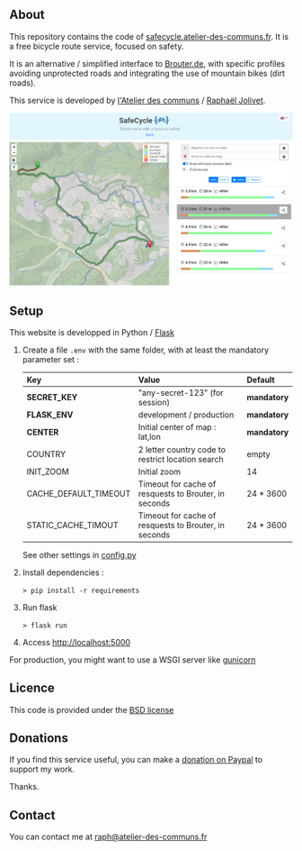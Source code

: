 ## About

This repository contains the code of [safecycle.atelier-des-communs.fr](https://safecycle.atelier-des-communs.fr/). 
It is a free bicycle route service, focused on safety.

It is an alternative / simplified interface to [Brouter.de](<http://brouter.de/brouter-web/>), with specific profiles avoiding unprotected roads and integrating the use of mountain bikes (dirt roads).

This service is developed by [l'Atelier des communs](<https://atelier-des-communs.fr>) / [Raphaël Jolivet](<https://raphael-jolivet.name>).

![](res/preview.png)

## Setup

This website is developped in Python / [Flask](https://flask.palletsprojects.com/en/2.0.x/])

1) Create a file `.env` with the same folder, with at least the mandatory parameter set :

   | Key         | Value     | Default |
   |--------------|-----------|------------|
   | **SECRET_KEY** | "any-secret-123" (for session) | **mandatory**        |
   | **FLASK_ENV**  | development / production  | **mandatory**       |
   | **CENTER** | Initial center of map : lat,lon | **mandatory** |
   | COUNTRY | 2 letter country code to restrict location search  | empty |
   | INIT_ZOOM | Initial zoom | 14 |
   | CACHE_DEFAULT_TIMEOUT | Timeout for cache of resquests to Brouter, in seconds | 24 * 3600 |    
   | STATIC_CACHE_TIMOUT | Timeout for cache of resquests to Brouter, in seconds | 24 * 3600 |  
                                                       
   See other settings in [config.py](lib/config.py)                                                     

2) Install dependencies :
    
    ```> pip install -r requirements```

3) Run flask 

    ```> flask run```
    
4) Access [http://localhost:5000](http://localhost:5000)
    
For production, you might want to use a WSGI server like [gunicorn](https://gunicorn.org/)

    
## Licence 

This code is provided under the [BSD license](LICENCE)

## Donations

If you find this service useful, you can make a   [donation on Paypal](<https://www.paypal.com/paypalme/atelierdescommuns>)  to support my work.

Thanks.

## Contact

You can contact me at [raph@atelier-des-communs.fr](<mailto:raph@atelier-des-communs.fr>)
